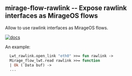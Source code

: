 ## mirage-flow-rawlink -- Expose rawlink interfaces as MirageOS flows

Allow to use rawlink interfaces as MirageOS flows.

[![docs](https://img.shields.io/badge/doc-online-blue.svg)](https://mirage.github.io/mirage-flow-rawlink/mirage-flow-rawlink)

An example:

```ocaml
  Lwt_rawlink.open_link "eth0" >>= fun rawlink ->
  Mirage_flow_lwt.read rawlink >>= function
  | Ok (`Data buf) ->
  ...
```
